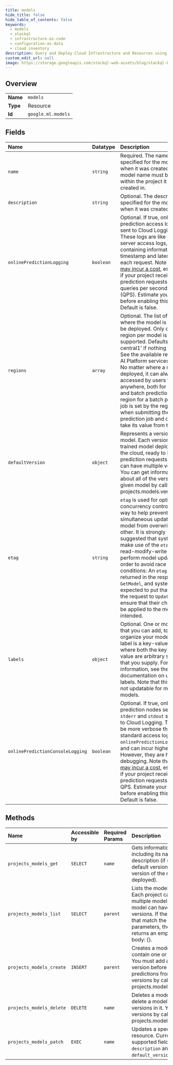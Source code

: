 ```yaml
---
title: models
hide_title: false
hide_table_of_contents: false
keywords:
  - models
  - stackql
  - infrastructure-as-code
  - configuration-as-data
  - cloud inventory
description: Query and Deploy Cloud Infrastructure and Resources using SQL
custom_edit_url: null
image: https://storage.googleapis.com/stackql-web-assets/blog/stackql-blog-post-featured-image.png
---
```

  
    

## Overview
<table><tbody>
<tr><td><b>Name</b></td><td><code>models</code></td></tr>
<tr><td><b>Type</b></td><td>Resource</td></tr>
<tr><td><b>Id</b></td><td><code>google.ml.models</code></td></tr>
</tbody></table>

## Fields
| Name | Datatype | Description |
|:-----|:---------|:------------|
| `name` | `string` | Required. The name specified for the model when it was created. The model name must be unique within the project it is created in. |
| `description` | `string` | Optional. The description specified for the model when it was created. |
| `onlinePredictionLogging` | `boolean` | Optional. If true, online prediction access logs are sent to Cloud Logging. These logs are like standard server access logs, containing information like timestamp and latency for each request. Note that [logs may incur a cost](/stackdriver/pricing), especially if your project receives prediction requests at a high queries per second rate (QPS). Estimate your costs before enabling this option. Default is false. |
| `regions` | `array` | Optional. The list of regions where the model is going to be deployed. Only one region per model is supported. Defaults to 'us-central1' if nothing is set. See the available regions for AI Platform services. Note: * No matter where a model is deployed, it can always be accessed by users from anywhere, both for online and batch prediction. * The region for a batch prediction job is set by the region field when submitting the batch prediction job and does not take its value from this field. |
| `defaultVersion` | `object` | Represents a version of the model. Each version is a trained model deployed in the cloud, ready to handle prediction requests. A model can have multiple versions. You can get information about all of the versions of a given model by calling projects.models.versions.list. |
| `etag` | `string` | `etag` is used for optimistic concurrency control as a way to help prevent simultaneous updates of a model from overwriting each other. It is strongly suggested that systems make use of the `etag` in the read-modify-write cycle to perform model updates in order to avoid race conditions: An `etag` is returned in the response to `GetModel`, and systems are expected to put that etag in the request to `UpdateModel` to ensure that their change will be applied to the model as intended. |
| `labels` | `object` | Optional. One or more labels that you can add, to organize your models. Each label is a key-value pair, where both the key and the value are arbitrary strings that you supply. For more information, see the documentation on using labels. Note that this field is not updatable for mls1* models. |
| `onlinePredictionConsoleLogging` | `boolean` | Optional. If true, online prediction nodes send `stderr` and `stdout` streams to Cloud Logging. These can be more verbose than the standard access logs (see `onlinePredictionLogging`) and can incur higher cost. However, they are helpful for debugging. Note that [logs may incur a cost](/stackdriver/pricing), especially if your project receives prediction requests at a high QPS. Estimate your costs before enabling this option. Default is false. |
## Methods
| Name | Accessible by | Required Params | Description |
|:-----|:--------------|:----------------|:------------|
| `projects_models_get` | `SELECT` | `name` | Gets information about a model, including its name, the description (if set), and the default version (if at least one version of the model has been deployed). |
| `projects_models_list` | `SELECT` | `parent` | Lists the models in a project. Each project can contain multiple models, and each model can have multiple versions. If there are no models that match the request parameters, the list request returns an empty response body: {}. |
| `projects_models_create` | `INSERT` | `parent` | Creates a model which will later contain one or more versions. You must add at least one version before you can request predictions from the model. Add versions by calling projects.models.versions.create. |
| `projects_models_delete` | `DELETE` | `name` | Deletes a model. You can only delete a model if there are no versions in it. You can delete versions by calling projects.models.versions.delete. |
| `projects_models_patch` | `EXEC` | `name` | Updates a specific model resource. Currently the only supported fields to update are `description` and `default_version.name`. |
